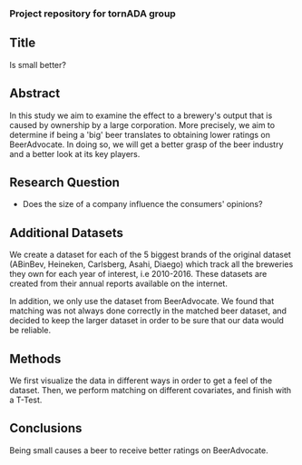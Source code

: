 ### Project repository for tornADA group

## Title

Is small better?

## Abstract
In this study we aim to examine the effect to a brewery's output that is caused by ownership by a large corporation. More precisely, we aim to determine if being a 'big' beer translates to obtaining lower ratings on BeerAdvocate. In doing so, we will get a better grasp of the beer industry and a better look at its key players. 


## Research Question
* Does the size of a company influence the consumers' opinions? 

## Additional Datasets
We create a dataset for each of the 5 biggest brands of the original dataset (ABinBev, Heineken, Carlsberg, Asahi, Diaego) which track all the breweries they own for each year of interest, i.e 2010-2016. These datasets are created from their annual reports available on the internet. 

In addition, we only use the dataset from BeerAdvocate. We found that matching was not always done correctly in the matched beer dataset, and decided to keep the larger dataset in order to be sure that our data would be reliable.

## Methods

We first visualize the data in different ways in order to get a feel of the dataset. Then, we perform matching on different covariates, and finish with a T-Test.

## Conclusions

Being small causes a beer to receive better ratings on BeerAdvocate.
